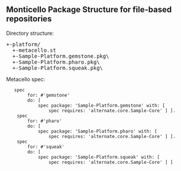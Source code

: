## Monticello Package Structure for file-based repositories

Directory structure:

<pre>
+-platform/
  +-metacello.st
  +-Sample-Platform.gemstone.pkg\
  +-Sample-Platform.pharo.pkg\
  +-Sample-Platform.squeak.pkg\
</pre>

Metacello spec:

```Smalltalk
   spec
        for: #'gemstone'
        do: [ 
            spec package: 'Sample-Platform.gemstone' with: [ 
                spec requires: 'alternate.core.Sample-Core' ] ].
    spec
        for: #'pharo'
        do: [ 
            spec package: 'Sample-Platform.pharo' with: [ 
                spec requires: 'alternate.core.Sample-Core' ] ].
    spec
        for: #'squeak'
        do: [ 
            spec package: 'Sample-Platform.squeak' with: [ 
                spec requires: 'alternate.core.Sample-Core' ] ]
```